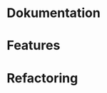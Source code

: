 <!-- 
# Fehler #

## Fehlende Überprüfung der Einzigartigkeit der Nutzernamen ## 

## Abbrechen funktioniert nicht ## -->

# Dokumentation #

<!-- - UML- welches? -->

# Features #

<!-- - PW- Überprüfung -->
<!-- - Logout - Timer -->
<!-- - Redirect -->

# Refactoring #


